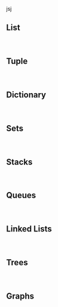 jsj
  <h2>List</h2><br>
  <h2>Tuple</h2><br>
  <h2>Dictionary</h2><br>
  <h2>Sets</h2><br>
  <h2>Stacks</h2><br>
  <h2>Queues</h2><br>
  <h2>Linked Lists</h2><br>
  <h2>Trees</h2><br>
  <h2>Graphs</h2><br>

